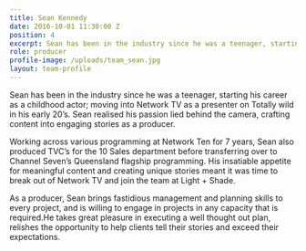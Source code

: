 ```yaml
---
title: Sean Kennedy
date: 2016-10-01 11:30:00 Z
position: 4
excerpt: Sean has been in the industry since he was a teenager, starting his career as
role: producer
profile-image: /uploads/team_sean.jpg
layout: team-profile
---
```


Sean has been in the industry since he was a teenager, starting his career as a childhood actor; moving into Network TV as a presenter on Totally wild in his early 20’s. Sean realised his passion lied behind the camera, crafting content into engaging stories as a producer.

Working across various programming at Network Ten for 7 years, Sean also produced TVC’s for the 10 Sales department before transferring over to Channel Seven’s Queensland flagship programming. His insatiable appetite for meaningful content and creating unique stories meant it was time to break out of Network TV and join the team at Light + Shade.

As a producer, Sean brings fastidious management and planning skills to every project, and is willing to engage in projects in any capacity that is required.He takes great pleasure in executing a well thought out plan, relishes the opportunity to help clients tell their stories and exceed their expectations.